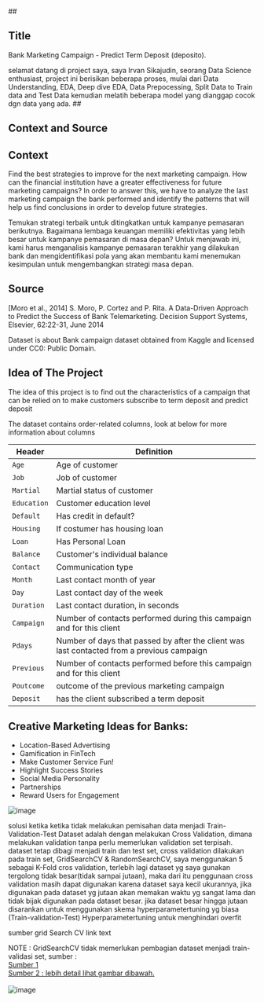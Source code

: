 
##<h2>Title</h2>
Bank Marketing Campaign - Predict Term Deposit (deposito).</br>

selamat datang di project saya, saya Irvan Sikajudin, seorang Data Science enthusiast, project ini berisikan beberapa proses, mulai dari Data Understanding, EDA, Deep dive EDA, Data Prepocessing, Split Data to Train data and Test Data kemudian melatih beberapa model yang dianggap cocok dgn data yang ada.
##<h2>Context and Source</h2>

<h2>Context</h2>
Find the best strategies to improve for the next marketing campaign. How can the financial institution have a greater effectiveness for future marketing campaigns? In order to answer this, we have to analyze the last marketing campaign the bank performed and identify the patterns that will help us find conclusions in order to develop future strategies.<br>

Temukan strategi terbaik untuk ditingkatkan untuk kampanye pemasaran berikutnya. Bagaimana lembaga keuangan memiliki efektivitas yang lebih besar untuk kampanye pemasaran di masa depan? Untuk menjawab ini, kami harus menganalisis kampanye pemasaran terakhir yang dilakukan bank dan mengidentifikasi pola yang akan membantu kami menemukan kesimpulan untuk mengembangkan strategi masa depan.<br>

<h2>Source</h2>
[Moro et al., 2014] S. Moro, P. Cortez and P. Rita. A Data-Driven Approach to Predict the Success of Bank Telemarketing. Decision Support Systems, Elsevier, 62:22-31, June 2014

Dataset is about Bank campaign dataset obtained from Kaggle and licensed under CC0: Public Domain.

## Idea of The Project
The idea of ​​this project is to find out the characteristics of a campaign that can be relied on to make customers subscribe to term deposit and predict deposit

The dataset contains order-related columns, look at below for more information about columns

<table>
<thead><tr>
<th>Header</th>
<th>Definition</th>
</tr>
</thead>
<tbody>
<tr>
<td><code>Age</code></td>
<td>Age of customer</td>
</tr>
<tr>
<td><code>Job</code></td>
<td>Job of customer</td>
</tr>
<tr>
<td><code>Martial</code></td>
<td>Martial status of customer  </td>
</tr>
<tr>
<td><code>Education</code></td>
<td>Customer education level</td>
</tr>
<tr>
<td><code>Default</code></td>
<td>Has credit in default?</td>
</tr>
<tr>
<td><code>Housing</code></td>
<td>If costumer has housing loan</td>
</tr>
<tr>
<td><code>Loan</code></td>
<td>Has Personal Loan</td>
</tr>
<tr>
<td><code>Balance</code></td>
<td>Customer's individual balance</td>
</tr>
<tr>
<td><code>Contact</code></td>
<td>Communication type</td>
</tr>
<tr>
<td><code>Month</code></td>
<td>Last contact month of year </td>
</tr>
<tr>
<td><code>Day</code></td>
<td>Last contact day of the week</td>
</tr>
<tr>
<td><code>Duration</code></td>
<td>Last contact duration, in seconds</td>
</tr>
<tr>
<td><code>Campaign</code></td>
<td>Number of contacts performed during this campaign and for this client</td>
</tr>
<tr>
<td><code>Pdays</code></td>
<td>Number of days that passed by after the client was last contacted from a previous campaign</td>
</tr>
<tr>
<td><code>Previous</code></td>
<td>Number of contacts performed before this campaign and for this client</td>
</tr>
<tr>
<td><code>Poutcome</code></td>
<td>outcome of the previous marketing campaign </td>
</tr>
<tr>
<td><code>Deposit</code></td>
<td>has the client subscribed a term deposit</td>
</tr>
</tbody>
</table>


## <h2>Creative Marketing Ideas for Banks:</h2>


*   Location-Based Advertising
*   Gamification in FinTech
*   Make Customer Service Fun!
*   Highlight Success Stories
*   Social Media Personality
*   Partnerships
*   Reward Users for Engagement


![image](https://user-images.githubusercontent.com/41347634/176096942-23eaf3cc-cb8e-4d22-9507-addb1ba441b7.png)

solusi ketika ketika tidak melakukan pemisahan data menjadi Train-Validation-Test Dataset adalah dengan melakukan Cross Validation, dimana melakukan validation tanpa perlu memerlukan validation set terpisah. dataset tetap dibagi menjadi train dan test set, cross validation dilakukan pada train set, GridSearchCV & RandomSearchCV, saya menggunakan 5 sebagai K-Fold cros validation, terlebih lagi dataset yg saya gunakan tergolong tidak besar(tidak sampai jutaan), maka dari itu penggunaan cross validation masih dapat digunakan karena dataset saya kecil ukurannya, jika digunakan pada dataset yg jutaan akan memakan waktu yg sangat lama dan tidak bijak digunakan pada dataset besar. jika dataset besar hingga jutaan disarankan untuk menggunakan skema hyperparametertuning yg biasa (Train-validation-Test)
Hyperparametertuning untuk menghindari overfit

sumber grid Search CV link text

NOTE : GridSearchCV tidak memerlukan pembagian dataset menjadi train-validasi set, sumber :</br> <a href="https://www.researchgate.net/post/Should_I_first_split_the_data_into_train_and_validation_sets_and_then_use_GridSearchCV_on_the_training_set_followed_by_K_Fold_CV_on_my_training_set">Sumber 1</a></br>
<a href="https://www.quora.com/In-scikit-learn-in-GridSearchCV-can-I-manually-set-validation-set-examples-for-cross-validation">Sumber 2 : lebih detail lihat gambar dibawah.</a></br></br>
![image](https://user-images.githubusercontent.com/41347634/176102262-867208f8-0adf-479e-aad3-c0ab9c93a128.png)



